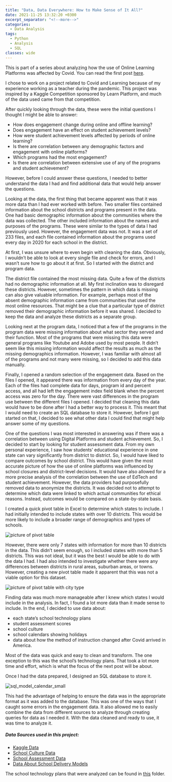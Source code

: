 ```yaml
---
title: "Data, Data Everywhere: How to Make Sense of It All?"
date: 2021-11-25 13:32:20 +0300
excerpt_separator: "<!--more-->"
categories:
  - Data Analysis
tags:
  - Python
  - Analysis
  - SQL
classes: wide
---
```

This is part of a series about analyzing how the use of Online Learning Platforms was affected by Covid.
You can read the first post [here](https://mariannbea.github.io/data%20analysis/covid-impact-on-education/).

I chose to work on a project related to Covid and Learning because of my experience working as a teacher during the pandemic. This project was inspired by a Kaggle Competition sponsored by Learn Platform, and much of the data used came from that competition.

After quickly looking through the data, these were the initial questions I thought I might be able to answer:

*  How does engagement change during online and offline learning?
*  Does engagement have an effect on student achievement levels?
*  How were student achievement levels affected by periods of online learning?
*  Is there are correlation between any demographic factors and engagement with online platforms?
*  Which programs had the most engagement?
*  Is there are correlation between extensive use of any of the programs and student achievement?

However, before I could answer these questions, I needed to better understand the data I had and find additional data that would help answer the questions.

Looking at the data, the first thing that became apparent was that it was more data than I had ever worked with before. Two smaller files contained information about the school districts and programs present in the data. One had basic demographic information about the communities where the data was collected. The other included information about the names and purposes of the programs. These were similar to the types of data I had previously used. However, the engagement data was not. It was a set of 233 files, and each file contained information about the programs used every day in 2020 for each school in the district. 

At first, I was unsure where to even begin with cleaning the data. Obviously, I wouldn’t be able to look at every single file and check for errors, and I wasn’t sure how to go about it at first. So I started with the district and program data.

The district file contained the most missing data. Quite a few of the districts had no demographic information at all. My first inclination was to disregard these districts. However, sometimes the pattern in which data is missing can also give valuable information. For example, perhaps most of the absent demographic information came from communities that used the most online resources. That might be a clue that a particular type of district removed their demographic information before it was shared.  I decided to keep the data and analyze these districts as a separate group.

Looking next at the program data, I noticed that a few of the programs in the program data were missing information about what sector they served and their function. Most of the programs that were missing this data were general programs like Youtube and Adobe used by most people. It didn’t seem like this missing information would affect the results as much as the missing demographics information. However, I was familiar with almost all of the programs and not many were missing, so I decided to add this data manually.

Finally, I opened a random selection of the engagement data. Based on the files I opened, it appeared there was information from every day of the year.  Each of the files had complete data for days, program id and percent access, and all had left the engagement index field blank when the percent access was zero for the day.  There were vast differences in the program use between the different files I opened. I decided that cleaning this data would have to be done after I had a better way to process it. This meant that I would need to create an SQL database to store it. However, before I got started on that, I decided to see what other data I could find that might help answer some of my questions. 

One of the questions I was most interested in answering was if there was a correlation between using Digital Platforms and student achievement. So, I decided to start by looking for student assessment data. From my own personal experience, I saw how students’ educational experience in one state can vary significantly from district to district. So, I would have liked to compare outcomes by school district. This would have given the most accurate picture of how the use of online platforms was influenced by school closures and district-level decisions. It would have also allowed for a more precise analysis of the correlation between the use of EdTech and student achievement. However, the data providers had purposefully removed data to anonymize the districts. It was decided not to attempt to determine which data were linked to which actual communities for ethical reasons. Instead, outcomes would be compared on a state-by-state basis.
 
I created a quick pivot table in Excel to determine which states to include. I had initially intended to include states with over 10 districts. This would be more likely to include a broader range of demographics and types of schools. 

![picture of pivot table](https://user-images.githubusercontent.com/83561268/160224449-76f87a72-6bbe-4153-9d85-e410b6e16037.PNG) 

However, there were only 7 states with information for more than 10 districts in the data. This didn’t seem enough, so I included states with more than 5 districts. This was not ideal, but it was the best I would be able to do with the data I had. I had also intended to investigate whether there were any differences between districts in rural areas, suburban areas, or towns. However, creating a new pivot table made it apparent that this was not a viable option for this dataset. 

![picture of pivot table with city type](https://user-images.githubusercontent.com/83561268/160224476-1a060ece-2ea9-420c-aff1-c9ff052c11b6.PNG)


Finding data was much more manageable after I knew which states I would include in the analysis. In fact, I found a lot more data than it made sense to include. In the end, I decided to use data about:

* each state’s school technology plans
*  student assessment scores
*  school culture
*  school calendars showing holidays 
* data about how the method of instruction changed after Covid arrived in America. 

Most of the data was quick and easy to clean and transform. The one exception to this was the school’s technology plans. That took a lot more time and effort, which is what the focus of the next post will be about. 

Once I had the data prepared, I designed an SQL database to store it. 

![sql_model_calendar_small](https://user-images.githubusercontent.com/83561268/160234361-ab786cb4-8f24-4faf-86c0-abf4b3a65a7b.png)

This had the advantage of helping to ensure the data was in the appropriate format as it was added to the database. This was one of the ways that I caught some errors in the engagement data. It also allowed me to easily combine the data from different sources to analyze through creating queries for data as I needed it. With the data cleaned and ready to use, it was time to analyze it.

##### Data Sources used in this project:

* [Kaggle Data]( https://www.kaggle.com/c/learnplatform-covid19-impact-on-digital-learning) 
* [School Culture Data](https://nces.ed.gov/)
* [School Assessment Data]( https://www.nationsreportcard.gov/ndecore/landing)
* [Data About School Delivery Models](https://www.covidschooldatahub.com/states/illinois)

The school technology plans that were analyzed can be found in [this](https://github.com/MariannBea/Use-of-Digital-Learning-Platforms-in-2020/tree/main/data/raw_data/research/state_tech_plans) folder.
